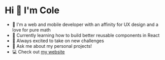 # Hi 👋 I'm Cole

- 🔭 I'm a web and mobile developer with an affinity for UX design and a love for pure math
- 🌱 Currently learning how to build better reusable components in React
- 🧗 Always excited to take on new challenges
- 💬 Ask me about my personal projects!
- 💻 Check out [my website](https://colecharb.com)
